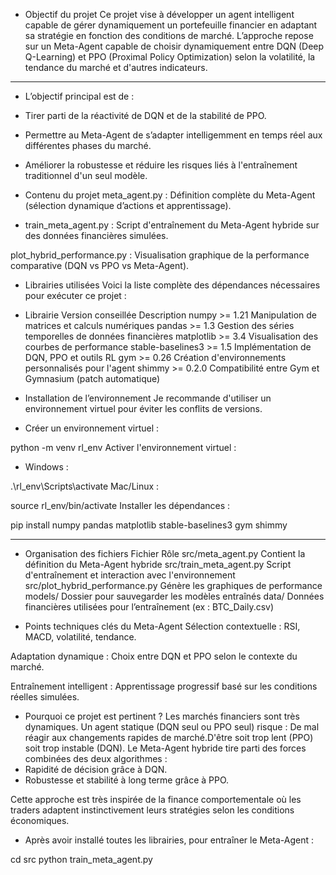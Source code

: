 - Objectif du projet
Ce projet vise à développer un agent intelligent capable de gérer dynamiquement un portefeuille financier en adaptant sa stratégie en fonction des conditions de marché.
L’approche repose sur un Meta-Agent capable de choisir dynamiquement entre DQN (Deep Q-Learning) et PPO (Proximal Policy Optimization) selon la volatilité, la tendance du marché et d'autres indicateurs.
_____________________________________________________________________________________________________________________________________

- L’objectif principal est de :

- Tirer parti de la réactivité de DQN et de la stabilité de PPO.

- Permettre au Meta-Agent de s’adapter intelligemment en temps réel aux différentes phases du marché.

- Améliorer la robustesse et réduire les risques liés à l'entraînement traditionnel d'un seul modèle.

- Contenu du projet
meta_agent.py : Définition complète du Meta-Agent (sélection dynamique d’actions et apprentissage).

- train_meta_agent.py : Script d'entraînement du Meta-Agent hybride sur des données financières simulées.

plot_hybrid_performance.py : Visualisation graphique de la performance comparative (DQN vs PPO vs Meta-Agent).

- Librairies utilisées
Voici la liste complète des dépendances nécessaires pour exécuter ce projet :

- Librairie	Version conseillée	Description
numpy	>= 1.21	Manipulation de matrices et calculs numériques
pandas	>= 1.3	Gestion des séries temporelles de données financières
matplotlib	>= 3.4	Visualisation des courbes de performance
stable-baselines3	>= 1.5	Implémentation de DQN, PPO et outils RL
gym	>= 0.26	Création d'environnements personnalisés pour l'agent
shimmy	>= 0.2.0	Compatibilité entre Gym et Gymnasium (patch automatique)

- Installation de l’environnement
Je recommande d'utiliser un environnement virtuel pour éviter les conflits de versions.

- Créer un environnement virtuel :

python -m venv rl_env
Activer l'environnement virtuel :

- Windows :

.\rl_env\Scripts\activate
Mac/Linux :

source rl_env/bin/activate
Installer les dépendances :

pip install numpy pandas matplotlib stable-baselines3 gym shimmy

___________________________________________________________________________________________________________________________

- Organisation des fichiers
Fichier	Rôle
src/meta_agent.py	Contient la définition du Meta-Agent hybride
src/train_meta_agent.py	Script d'entraînement et interaction avec l'environnement
src/plot_hybrid_performance.py	Génère les graphiques de performance
models/	Dossier pour sauvegarder les modèles entraînés
data/	Données financières utilisées pour l’entraînement (ex : BTC_Daily.csv)

- Points techniques clés du Meta-Agent
Sélection contextuelle : RSI, MACD, volatilité, tendance.

Adaptation dynamique : Choix entre DQN et PPO selon le contexte du marché.

Entraînement intelligent : Apprentissage progressif basé sur les conditions réelles simulées.

- Pourquoi ce projet est pertinent ?
Les marchés financiers sont très dynamiques. Un agent statique (DQN seul ou PPO seul) risque :
De mal réagir aux changements rapides de marché.D'être soit trop lent (PPO) soit trop instable (DQN).
Le Meta-Agent hybride tire parti des forces combinées des deux algorithmes :
- Rapidité de décision grâce à DQN.
- Robustesse et stabilité à long terme grâce à PPO.

Cette approche est très inspirée de la finance comportementale où les traders adaptent instinctivement leurs stratégies selon les conditions économiques.

- Après avoir installé toutes les librairies, pour entraîner le Meta-Agent :

cd src
python train_meta_agent.py



